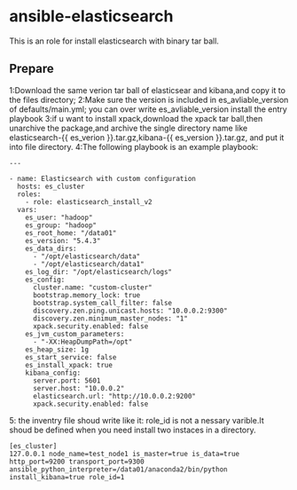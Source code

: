 # ansible-elasticsearch

This is an role for install elasticsearch with binary tar ball.

## Prepare
1:Download the same verion  tar ball of elasticsear and kibana,and copy it to the files directory;
2:Make sure the version is  included in es_avliable_version of  defaults/main.yml;
you can over write es_avliable_version  install the entry playbook
3:if u want to install xpack,download the xpack tar ball,then unarchive the package,and archive the single directory name like
elasticsearch-{{ es_verion }}.tar.gz,kibana-{{ es_version }}.tar.gz, and put it into file directory.
4:The following playbook is an example playbook:
```
---

- name: Elasticsearch with custom configuration
  hosts: es_cluster
  roles:
    - role: elasticsearch_install_v2
  vars:
    es_user: "hadoop"
    es_group: "hadoop"
    es_root_home: "/data01"
    es_version: "5.4.3"
    es_data_dirs:
      - "/opt/elasticsearch/data"
      - "/opt/elasticsearch/data1"
    es_log_dir: "/opt/elasticsearch/logs"
    es_config: 
      cluster.name: "custom-cluster"
      bootstrap.memory_lock: true
      bootstrap.system_call_filter: false 
      discovery.zen.ping.unicast.hosts: "10.0.0.2:9300"
      discovery.zen.minimum_master_nodes: "1"
      xpack.security.enabled: false
    es_jvm_custom_parameters:
      - "-XX:HeapDumpPath=/opt"
    es_heap_size: 1g
    es_start_service: false
    es_install_xpack: true
    kibana_config:
      server.port: 5601
      server.host: "10.0.0.2"
      elasticsearch.url: "http://10.0.0.2:9200"
      xpack.security.enabled: false
```
5: the inventry file shoud write like it:
role_id is not a nessary varible.It shoud be defined when you need install two instaces in a directory.
```
[es_cluster]
127.0.0.1 node_name=test_node1 is_master=true is_data=true http_port=9200 transport_port=9300 ansible_python_interpreter=/data01/anaconda2/bin/python install_kibana=true role_id=1
```
